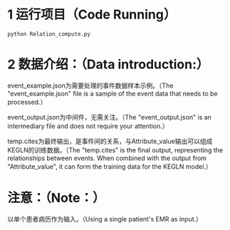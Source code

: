 
# 1 运行项目（Code Running）
```shell
python Relation_compute.py
```

# 2 数据介绍：（Data introduction:）
event_example.json为需要处理的事件数据样本示例。（The "event_example.json" file is a sample of the event data that needs to be processed.）

event_output.json为中间件，无需关注。（The "event_output.json" is an intermediary file and does not require your attention.）

temp.cites为最终输出，是事件间的关系，与Attribute_value输出可以组成KEGLN的训练数据。（The "temp.cites" is the final output, representing the relationships between events. When combined with the output from "Attribute_value", it can form the training data for the KEGLN model.）

# 注意：（Note：）
以单个患者病历作为输入。（Using a single patient's EMR as input.）




